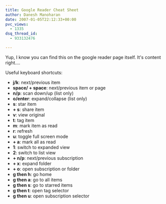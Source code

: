 ```yaml
---
title: Google Reader Cheat Sheet
author: Danesh Manoharan
date: 2007-01-05T22:12:33+00:00
pvc_views:
  - 1335
dsq_thread_id:
  - 933132476

---
```

Yup, I know you can find this on the google reader page itself. It's content right....

<div id="tips-body">
  Useful keyboard shortcuts:</p> 
  
  <ul>
    <li>
      <strong>j/k</strong>: next/previous item
    </li>
    <li>
      <strong>space/<shift> + space</strong>: next/previous item or page
    </li>
    <li>
      <strong>n/p</strong>: scan down/up (list only)
    </li>
    <li>
      <strong>o/enter</strong>: expand/collapse (list only)
    </li>
    <li class="tips-section">
      <strong>s</strong>: star item
    </li>
    <li>
      <strong><shift> + s</strong>: share item
    </li>
    <li>
      <strong>v</strong>: view original
    </li>
    <li>
      <strong>t</strong>: tag item
    </li>
    <li>
      <strong>m</strong>: mark item as read
    </li>
    <li class="tips-section">
      <strong>r</strong>: refresh
    </li>
    <li>
      <strong>u</strong>: toggle full screen mode
    </li>
    <li>
      <strong><shift> + a</strong>: mark all as read
    </li>
    <li>
      <strong>1</strong>: switch to expanded view
    </li>
    <li>
      <strong>2</strong>: switch to list view
    </li>
    <li class="tips-section">
      <strong><shift> + n/p</strong>: next/previous subscription
    </li>
    <li>
      <strong><shift> + x</strong>: expand folder
    </li>
    <li>
      <strong><shift> + o</strong>: open subscription or folder
    </li>
    <li class="tips-section">
      <strong>g then h</strong>: go home
    </li>
    <li>
      <strong>g then a</strong>: go to all items
    </li>
    <li>
      <strong>g then s</strong>: go to starred items
    </li>
    <li>
      <strong>g then t</strong>: open tag selector
    </li>
    <li>
      <strong>g then u</strong>: open subscription selector
    </li>
  </ul>
</div>